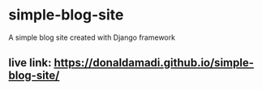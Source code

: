 # simple-blog-site
A simple blog site created with Django framework

## live link: https://donaldamadi.github.io/simple-blog-site/
